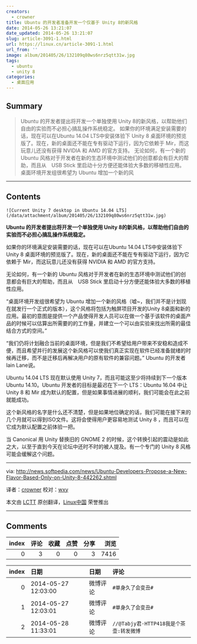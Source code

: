 ```yaml
---
creators:
  - crowner
title: Ubuntu 的开发者准备开发一个仅基于 Unity 8的新风格
date: 2014-05-26 13:21:07
date_updated: 2014-05-26 13:21:07
slug: article-3091-1.html
url: https://linux.cn/article-3091-1.html
url_from: ''
image: album/201405/26/132109q80ws6nrz5qtt31w.jpg
tags:
  - ubuntu
  - unity 8
categories:
  - 桌面应用
---
```


## Summary

> Ubuntu 的开发者提出将开发一个单独使用 Unity 8的新风格，以帮助他们自由的实验而不必担心搞乱操作系统稳定。 如果你的环境满足安装需要的话，现在可以在Ubuntu 14.04 LTS中安装体验下 Unity 8 桌面环境的预览版了。现在，新的桌面还不能在专有驱动下运行，因为它依赖于 Mir，而这玩意儿还没有获得 NVIDIA 和 AMD 的官方支持。 无论如何，有一个新的 Ubuntu 风格对于开发者在新的生态环境中测试他们的创意都会有巨大的帮助，而且从　USB Stick 里启动十分方便还能体验大多数的移植性应用。 桌面环境开发组很希望为 Ubuntu 增加一个新的风

***

<!-- more -->

## Contents

`![Current Unity 7 desktop in Ubuntu 14.04 LTS](/data/attachment/album/201405/26/132109q80ws6nrz5qtt31w.jpg)`

**Ubuntu 的开发者提出将开发一个单独使用 Unity 8的新风格，以帮助他们自由的实验而不必担心搞乱操作系统稳定。**

如果你的环境满足安装需要的话，现在可以在Ubuntu 14.04 LTS中安装体验下 Unity 8 桌面环境的预览版了。现在，新的桌面还不能在专有驱动下运行，因为它依赖于 Mir，而这玩意儿还没有获得 NVIDIA 和 AMD 的官方支持。

无论如何，有一个新的 Ubuntu 风格对于开发者在新的生态环境中测试他们的创意都会有巨大的帮助，而且从　USB Stick 里启动十分方便还能体验大多数的移植性应用。

“桌面环境开发组很希望为 Ubuntu 增加一个新的风格（嘘~，我们并不是计划现在就发行一个正式的版本），这个风格将包括为触屏项目开发的Unity 8桌面和新的应用。最初的意图是提供一个产品使得开发人员可以在做一个基于该软件的桌面产品的时候可以估算出所需要的的工作量，并建立一个可以由实验来找出所需的最佳结合方式的空间。”

“我们仍将计划融合当前的桌面环境，但是我们不希望给用户带来不安稳和造成不便，而且希望并行的发展这个新风格可以使我们真正实现在软件已经准备就绪的时候再迁移，而不是迁移后再解决用户的原有软件的兼容问题。” Ubuntu 的开发者 Iain Lane说。

Ubuntu 14.04 LTS 现在默认使用 Unity 7，而且可能这至少将持续到下一个版本 Ubuntu 14.10。Ubuntu 开发者的目标是最迟在下一个 LTS：Ubuntu 16.04 中让 Unity 8 和 Mir 成为默认的配置，但是如果事情进展的顺利，我们可能会在此之前就能成功。

这个新风格的名字是什么还不清楚，但是如果地位确定的话，我们可能在接下来的几个月就可以得到ISO文件。这将会使得用户更容易地测试 Unity 8 ，而且可以在它成为默认配置之前体验一把。

当 Canonical 用 Unity 替换旧的 GNOME 2 的时候，这个转换引起的震动是如此之大，以至于直到今天在论坛中还时不时的被人提及。有一个专门的 Unity 8 风格可能会缓解这个问题。

---

via: <http://news.softpedia.com/news/Ubuntu-Developers-Propose-a-New-Flavor-Based-Only-on-Unity-8-442262.shtml>

译者：[crowner](https://github.com/crowner) 校对：[wxy](https://github.com/wxy)

本文由 [LCTT](https://github.com/LCTT/TranslateProject) 原创翻译，[Linux中国](https://linux.cn/) 荣誉推出

***

## Comments


|   index |   评论 |   收藏 |   点赞 |   分享 |   浏览 |
|--------:|-------:|-------:|-------:|-------:|-------:|
|       0 |      3 |      0 |      0 |      3 |   7416 |

|   index | 日期                | 日期     | 评论                                    |
|--------:|:--------------------|:---------|:----------------------------------------|
|       0 | 2014-05-27 12:03:00 | 微博评论 | `#单身久了会变丑#`                      |
|       1 | 2014-05-27 12:03:01 | 微博评论 | `#单身久了会变丑#`                      |
|       2 | 2014-05-28 11:33:01 | 微博评论 | `//@Tabjy君-HTTP418我是个茶壶:转发微博` |
